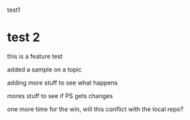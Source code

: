 test1

test 2
=====

this is a feature test

added a sample on a topic


adding more stuff to see what happens


mores stuff to see if PS gets changes

one more time for the win, will this conflict with the local repo?
